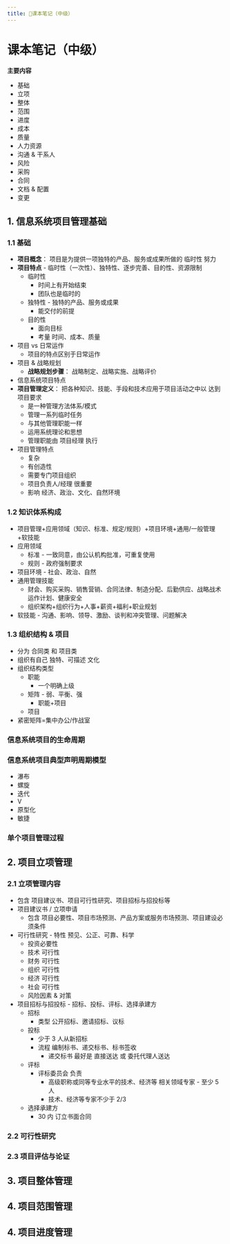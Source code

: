 ```yaml
---
title: 课本笔记（中级）
---
```


# 课本笔记（中级）

**主要内容**

- 基础
- 立项
- 整体
- 范围
- 进度
- 成本
- 质量
- 人力资源
- 沟通 & 干系人
- 风险
- 采购
- 合同
- 文档 & 配置
- 变更

## 1. 信息系统项目管理基础

### 1.1 基础

- **项目概念**： 项目是为提供一项独特的产品、服务或成果所做的 临时性 努力
- **项目特点** - 临时性（一次性）、独特性、逐步完善、目的性、资源限制
  - 临时性
    - 时间上有开始结束
    - 团队也是临时的
  - 独特性 - 独特的产品、服务或成果
    - 能交付的前提
  - 目的性
    - 面向目标
    - 考量 时间、成本、质量
- 项目 vs 日常运作
  - 项目的特点区别于日常运作
- 项目 & 战略规划
  - **战略规划步骤**： 战略制定、战略实施、战略评价
- 信息系统项目特点
- **项目管理定义**： 把各种知识、技能、手段和技术应用于项目活动之中以 达到 项目要求
  - 是一种管理方法体系/模式
  - 管理一系列临时任务
  - 与其他管理职能一样
  - 运用系统理论和思想
  - 管理职能由 项目经理 执行
- 项目管理特点
  - 复杂
  - 有创造性
  - 需要专门项目组织
  - 项目负责人/经理 很重要
  - 影响 经济、政治、文化、自然环境

### 1.2 知识体系构成

- 项目管理+应用领域（知识、标准、规定/规则）+项目环境+通用/一般管理+软技能
- 应用领域
  - 标准 - 一致同意，由公认机构批准，可重复使用
  - 规则 - 政府强制要求
- 项目环境 - 社会、政治、自然
- 通用管理技能
  - 财会、购买采购、销售营销、合同法律、制造分配、后勤供应、战略战术运作计划、健康安全
  - 组织架构+组织行为+人事+薪资+福利+职业规划
- 软技能 - 沟通、影响、领导、激励、谈判和冲突管理、问题解决

### 1.3 组织结构 & 项目

- 分为 合同类 和 项目类
- 组织有自己 独特、可描述 文化
- 组织结构类型
  - 职能
    - 一个明确上级
  - 矩阵 - 弱、平衡、强
    - 职能+项目
  - 项目
- 紧密矩阵=集中办公/作战室

### 信息系统项目的生命周期

### 信息系统项目典型声明周期模型

- 瀑布
- 螺旋
- 迭代
- V
- 原型化
- 敏捷

### 单个项目管理过程

## 2. 项目立项管理

### 2.1 立项管理内容

- 包含 项目建议书、项目可行性研究、项目招标与招投标等
- 项目建议书 / 立项申请
  - 包含 项目必要性、项目市场预测、产品方案或服务市场预测、项目建设必须条件
- 可行性研究 - 特性 预见、公正、可靠、科学
  - 投资必要性
  - 技术 可行性
  - 财务 可行性
  - 组织 可行性
  - 经济 可行性
  - 社会 可行性
  - 风险因素 & 对策
- 项目招标与招投标 - 招标、投标、评标、选择承建方
  - 招标
    - 类型 公开招标、邀请招标、议标
  - 投标
    - 少于 3 人从新招标
    - 流程 编制标书、递交标书、标书签收
      - 递交标书 最好是 直接送达 或 委托代理人送达
  - 评标
    - 评标委员会 负责
      - 高级职称或同等专业水平的技术、经济等 相关领域专家 - 至少 5 人
      - 技术、经济等专家不少于 2/3
  - 选择承建方
    - 30 内 订立书面合同

<!-- 《招投标法》 -->

### 2.2 可行性研究

### 2.3 项目评估与论证

## 3. 项目整体管理

## 4. 项目范围管理

## 4. 项目进度管理
